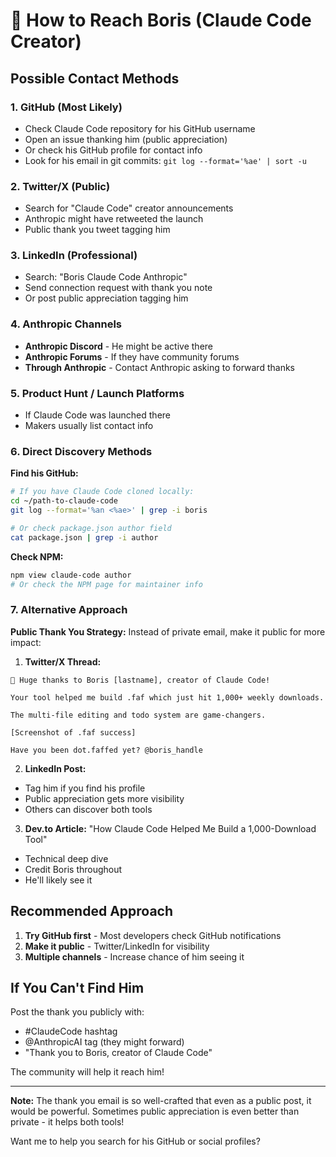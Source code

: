 # 📮 How to Reach Boris (Claude Code Creator)

## Possible Contact Methods

### 1. **GitHub** (Most Likely)
- Check Claude Code repository for his GitHub username
- Open an issue thanking him (public appreciation)
- Or check his GitHub profile for contact info
- Look for his email in git commits: `git log --format='%ae' | sort -u`

### 2. **Twitter/X** (Public)
- Search for "Claude Code" creator announcements
- Anthropic might have retweeted the launch
- Public thank you tweet tagging him

### 3. **LinkedIn** (Professional)
- Search: "Boris Claude Code Anthropic"
- Send connection request with thank you note
- Or post public appreciation tagging him

### 4. **Anthropic Channels**
- **Anthropic Discord** - He might be active there
- **Anthropic Forums** - If they have community forums
- **Through Anthropic** - Contact Anthropic asking to forward thanks

### 5. **Product Hunt / Launch Platforms**
- If Claude Code was launched there
- Makers usually list contact info

### 6. **Direct Discovery Methods**

**Find his GitHub:**
```bash
# If you have Claude Code cloned locally:
cd ~/path-to-claude-code
git log --format='%an <%ae>' | grep -i boris

# Or check package.json author field
cat package.json | grep -i author
```

**Check NPM:**
```bash
npm view claude-code author
# Or check the NPM page for maintainer info
```

### 7. **Alternative Approach**

**Public Thank You Strategy:**
Instead of private email, make it public for more impact:

1. **Twitter/X Thread:**
```
🧡 Huge thanks to Boris [lastname], creator of Claude Code!

Your tool helped me build .faf which just hit 1,000+ weekly downloads.

The multi-file editing and todo system are game-changers.

[Screenshot of .faf success]

Have you been dot.faffed yet? @boris_handle
```

2. **LinkedIn Post:**
- Tag him if you find his profile
- Public appreciation gets more visibility
- Others can discover both tools

3. **Dev.to Article:**
"How Claude Code Helped Me Build a 1,000-Download Tool"
- Technical deep dive
- Credit Boris throughout
- He'll likely see it

## Recommended Approach

1. **Try GitHub first** - Most developers check GitHub notifications
2. **Make it public** - Twitter/LinkedIn for visibility
3. **Multiple channels** - Increase chance of him seeing it

## If You Can't Find Him

Post the thank you publicly with:
- #ClaudeCode hashtag
- @AnthropicAI tag (they might forward)
- "Thank you to Boris, creator of Claude Code"

The community will help it reach him!

---

**Note:** The thank you email is so well-crafted that even as a public post, it would be powerful. Sometimes public appreciation is even better than private - it helps both tools!

Want me to help you search for his GitHub or social profiles?